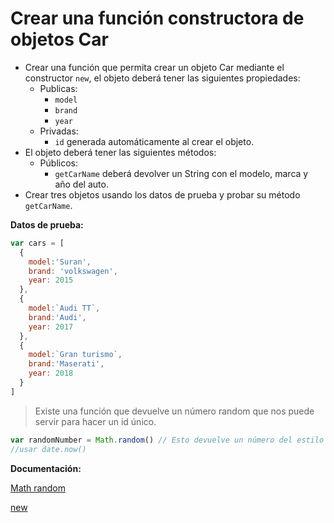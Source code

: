 # Crear una función constructora de objetos Car
 
- Crear una función que permita crear un objeto Car mediante el constructor `new`, el objeto deberá tener las siguientes propiedades:
   - Publicas:
      - `model`
      - `brand`
      - `year`
    - Privadas:
      - `id` generada automáticamente al crear el objeto.
- El objeto deberá tener las siguientes métodos:
   - Públicos:
     - `getCarName` deberá devolver un String con el modelo, marca y año del auto.
- Crear tres objetos usando los datos de prueba y probar su método `getCarName`.

**Datos de prueba:**

```js
var cars = [
  {
    model:'Suran',
    brand: 'volkswagen',
    year: 2015
  },
  {
    model:`Audi TT`,
    brand:'Audi',
    year: 2017
  },
  {
    model:`Gran turismo`,
    brand:'Maserati',
    year: 2018
  }
]
```

> Existe una función que devuelve un número random que nos puede servir para hacer un id único.

```js
var randomNumber = Math.random() // Esto devuelve un número del estilo 0.11296860298890499
//usar date.now()

```

**Documentación:**

[Math random](https://developer.mozilla.org/en-US/docs/Web/JavaScript/Reference/Global_Objects/Math/random)

[new](https://developer.mozilla.org/en-US/docs/Web/JavaScript/Reference/Operators/new)
